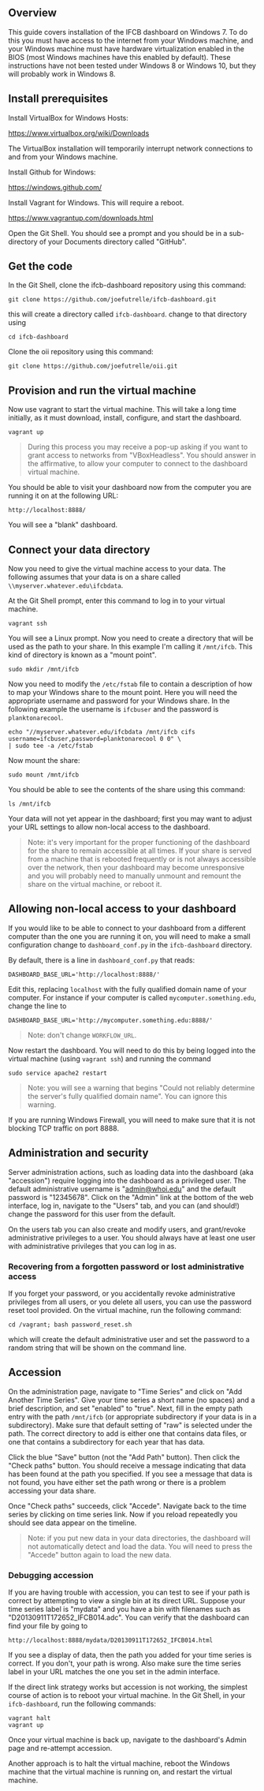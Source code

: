 ## Overview

This guide covers installation of the IFCB dashboard on Windows 7. To do this you must have access to the internet from your Windows machine, and your Windows machine must have hardware virtualization enabled in the BIOS (most Windows machines have this enabled by default). These instructions have not been tested under Windows 8 or Windows 10, but they will probably work in Windows 8.

## Install prerequisites

Install VirtualBox for Windows Hosts:

https://www.virtualbox.org/wiki/Downloads

The VirtualBox installation will temporarily interrupt network connections to and from your Windows machine.

Install Github for Windows:

https://windows.github.com/

Install Vagrant for Windows. This will require a reboot.

https://www.vagrantup.com/downloads.html

Open the Git Shell. You should see a prompt and you should be in a sub-directory of your Documents directory called "GitHub".

## Get the code

In the Git Shell, clone the ifcb-dashboard repository using this command:

```
git clone https://github.com/joefutrelle/ifcb-dashboard.git
```

this will create a directory called `ifcb-dashboard`. change to that directory using

```
cd ifcb-dashboard
```

Clone the oii repository using this command:

```
git clone https://github.com/joefutrelle/oii.git
```

## Provision and run the virtual machine

Now use vagrant to start the virtual machine. This will take a long time initially, as it must download, install, configure, and start the dashboard.

```
vagrant up
```
> During this process you may receive a pop-up asking if you want to grant access to networks from "VBoxHeadless". You should answer in the affirmative, to allow your computer to connect to the dashboard virtual machine.

You should be able to visit your dashboard now from the computer you are running it on at the following URL:

```
http://localhost:8888/
```

You will see a "blank" dashboard.

## Connect your data directory

Now you need to give the virtual machine access to your data. The following assumes that your data is on a share called `\\myserver.whatever.edu\ifcbdata`.

At the Git Shell prompt, enter this command to log in to your virtual machine.

```
vagrant ssh
```

You will see a Linux prompt. Now you need to create a directory that will be used as the path to your share. In this example I'm calling it `/mnt/ifcb`. This kind of directory is known as a "mount point".

```
sudo mkdir /mnt/ifcb
```

Now you need to modify the `/etc/fstab` file to contain a description of how to map your Windows share to the mount point. Here you will need the appropriate username and password for your Windows share. In the following example the username is `ifcbuser` and the password is `planktonarecool`.

```
echo "//myserver.whatever.edu/ifcbdata /mnt/ifcb cifs username=ifcbuser,password=planktonarecool 0 0" \
| sudo tee -a /etc/fstab
```

Now mount the share:

```
sudo mount /mnt/ifcb
```

You should be able to see the contents of the share using this command:

```
ls /mnt/ifcb
```

Your data will not yet appear in the dashboard; first you may want to adjust your URL settings to allow non-local access to the dashboard.

> Note: it's very important for the proper functioning of the dashboard for the share to remain accessible at all times. If your share is served from a machine that is rebooted frequently or is not always accessible over the network, then your dashboard may become unresponsive and you will probably need to manually unmount and remount the share on the virtual machine, or reboot it.

## Allowing non-local access to your dashboard

If you would like to be able to connect to your dashboard from a different computer than the one you are running it on, you will need to make a small configuration change to `dashboard_conf.py` in the `ifcb-dashboard` directory.

By default, there is a line in `dashboard_conf.py` that reads:

```
DASHBOARD_BASE_URL='http://localhost:8888/'
```

Edit this, replacing `localhost` with the fully qualified domain name of your computer. For instance if your computer is called `mycomputer.something.edu`, change the line to

```
DASHBOARD_BASE_URL='http://mycomputer.something.edu:8888/'
```

> Note: don't change `WORKFLOW_URL`.

Now restart the dashboard. You will need to do this by being logged into the virtual machine (using `vagrant ssh`) and running the command

```
sudo service apache2 restart
```

> Note: you will see a warning that begins "Could not reliably determine the server's fully qualified domain name". You can ignore this warning.

If you are running Windows Firewall, you will need to make sure that it is not blocking TCP traffic on port 8888.

## Administration and security

Server administration actions, such as loading data into the dashboard (aka "accession") require logging into the dashboard as a privileged user. The default administrative username is "admin@whoi.edu" and the default password is "12345678". Click on the "Admin" link at the bottom of the web interface, log in, navigate to the "Users" tab, and you can (and should!) change the password for this user from the default.

On the users tab you can also create and modify users, and grant/revoke administrative privileges to a user. You should always have at least one user with administrative privileges that you can log in as.

### Recovering from a forgotten password or lost administrative access

If you forget your password, or you accidentally revoke administrative privileges from all users, or you delete all users, you can use the password reset tool provided. On the virtual machine, run the following command:

```
cd /vagrant; bash password_reset.sh
```

which will create the default administrative user and set the password to a random string that will be shown on the command line.

## Accession

On the administration page, navigate to "Time Series" and click on "Add Another Time Series". Give your time series a short name (no spaces) and a brief description, and set "enabled" to "true". Next, fill in the empty path entry with the path `/mnt/ifcb` (or appropriate subdirectory if your data is in a subdirectory). Make sure that default setting of "raw" is selected under the path. The correct directory to add is either one that contains data files, or one that contains a subdirectory for each year that has data.

Click the blue "Save" button (not the "Add Path" button). Then click the "Check paths" button. You should receive a message indicating that data has been found at the path you specified. If you see a message that data is not found, you have either set the path wrong or there is a problem accessing your data share.

Once "Check paths" succeeds, click "Accede". Navigate back to the time series by clicking on time series link. Now if you reload repeatedly you should see data appear on the timeline.

> Note: if you put new data in your data directories, the dashboard will not automatically detect and load the data. You will need to press the "Accede" button again to load the new data.

### Debugging accession

If you are having trouble with accession, you can test to see if your path is correct by attempting to view a single bin at its direct URL. Suppose your time series label is "mydata" and you have a bin with filenames such as "D20130911T172652_IFCB014.adc". You can verify that the dashboard can find your file by going to

```
http://localhost:8888/mydata/D20130911T172652_IFCB014.html
```

If you see a display of data, then the path you added for your time series is correct. If you don't, your path is wrong. Also make sure the time series label in your URL matches the one you set in the admin interface.

If the direct link strategy works but accession is not working, the simplest course of action is to reboot your virtual machine. In the Git Shell, in your `ifcb-dashboard`, run the following commands:

```
vagrant halt
vagrant up
```

Once your virtual machine is back up, navigate to the dashboard's Admin page and re-attempt accession.

Another approach is to halt the virtual machine, reboot the Windows machine that the virtual machine is running on, and restart the virtual machine.
